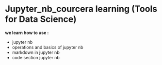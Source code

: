# Jupyter_nb_courcera learning (Tools for Data Science)
 __we learn how to use :__ 
+ jupyter nb
+  operations and basics of jupyter nb
+ markdown in jupyter nb
+ code section jupyter nb

